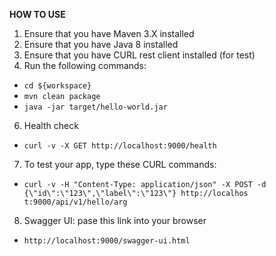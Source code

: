 **HOW TO USE**

1. Ensure that you have Maven 3.X installed
2. Ensure that you have Java 8 installed
3. Ensure that you have CURL rest client installed (for test)
4. Run the following commands: 
- `cd ${workspace} `
- `mvn clean package`
- `java -jar target/hello-world.jar`

6. Health check

- `curl -v -X GET http://localhost:9000/health`

7. To test your app, type these CURL commands:

- `curl -v -H "Content-Type: application/json" -X POST -d {\"id\":\"123\",\"label\":\"123\"} http://localhos
        t:9000/api/v1/hello/arg
`

8. Swagger UI: pase this link into your browser

- `http://localhost:9000/swagger-ui.html`




